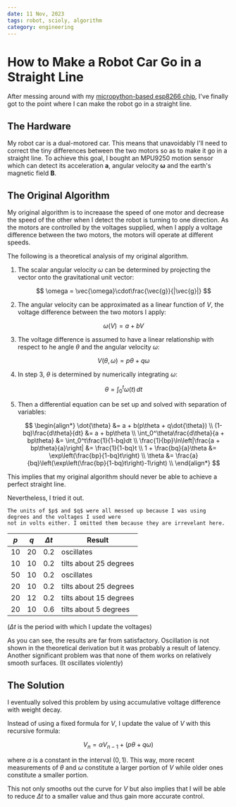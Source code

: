 ```yaml
---
date: 11 Nov, 2023
tags: robot, scioly, algorithm
category: engineering
---
```


# How to Make a Robot Car Go in a Straight Line

After messing around with my [micropython-based esp8266 chip](./micropython-server.md), I've finally got
to the point where I can make the robot go in a straight line.

## The Hardware

My robot car is a dual-motored car. This means that unavoidably I'll need to correct the tiny differences
between the two motors so as to make it go in a straight line. To achieve this goal, I bought an MPU9250
motion sensor which can detect its acceleration $\mathbf{a}$, angular velocity $\mathbf{\omega}$ and
the earth's magnetic field $\mathbf{B}$.

## The Original Algorithm

My original algorithm is to increaase the speed of one motor and decrease the speed of the other
when I detect the robot is turning to one direction. As the motors are controlled by the voltages
supplied, when I apply a voltage difference between the two motors, the motors will operate at different
speeds.

The following is a theoretical analysis of my original algorithm.

1. The scalar angular velocity $\omega$ can be determined by projecting the vector onto the gravitational unit vector:
   
   $$
   \omega = \vec{\omega}\cdot\frac{\vec{g}}{|\vec{g}|}
   $$

2. The angular velocity can be approximated as a linear function of $V$, the voltage difference between the two motors I apply:
   
   $$
   \omega(V) = a + bV
   $$

3. The voltage difference is assumed to have a linear relationship with respect to he angle $\theta$ and the angular velocity $\omega$:
   
   $$
   V(\theta, \omega) = p\theta + q\omega
   $$

4. In step 3, $\theta$ is determined by numerically integrating $\omega$:
   
   $$
   \theta = \int_0^t\omega(t)\,dt
   $$

5. Then a differential equation can be set up and solved with separation of variables:
   
   $$
   \begin{align*}
       \dot{\theta} &= a + b(p\theta + q\dot{\theta}) \\
       (1-bq)\frac{d\theta}{dt} &= a + bp\theta \\
       \int_0^\theta\frac{d\theta}{a + bp\theta} &= \int_0^t\frac{1}{1-bq}dt \\
       \frac{1}{bp}\ln\left|\frac{a + bp\theta}{a}\right| &= \frac{1}{1-bq}t \\
       1 + \frac{bq}{a}\theta &= \exp\left(\frac{bp}{1-bq}t\right) \\
       \theta &= \frac{a}{bq}\left(\exp\left(\frac{bp}{1-bq}t\right)-1\right) \\
   \end{align*}
   $$

This implies that my original algorithm should never be able to achieve a perfect straight line.

Nevertheless, I tried it out.

```{note}
The units of $p$ and $q$ were all messed up because I was using degrees and the voltages I used were
not in volts either. I omitted them because they are irrevelant here.
```

| $p$ | $q$ | $\Delta t$ | Result |
| --- | --- | ---------- | ------ |
| 10  | 20  | 0.2        | oscillates |
| 10  | 10  | 0.2        | tilts about 25 degrees |
| 50  | 10  | 0.2        | oscillates |
| 20  | 10  | 0.2        | tilts about 25 degrees |
| 20  | 12  | 0.2        | tilts about 15 degrees |
| 20  | 10  | 0.6        | tilts about 5 degrees |

($\Delta t$ is the period with which I update the voltages)

As you can see, the results are far from satisfactory. Oscillation is not shown in the theoretical
derivation but it was probably a result of latency. Another significant problem was that none of
them works on relatively smooth surfaces. (It oscillates violently)

## The Solution

I eventually solved this problem by using accumulative voltage difference with weight decay.

Instead of using a fixed formula for $V$, I update the value of $V$ with this recursive formula:

$$
V_n = \alpha V_{n-1} + (p\theta + q\omega)
$$

where $\alpha$ is a constant in the interval $(0, 1)$. This way, more recent measurements of $\theta$ and $\omega$
constitute a larger portion of $V$ while older ones constitute a smaller portion.

This not only smooths out the curve for $V$ but also implies that I will be able to reduce $\Delta t$ to a smaller value and thus gain more accurate control.

<script src="https://giscus.app/client.js"
        data-repo="acciochris/acciochris.github.io"
        data-repo-id="R_kgDOKDyTVg"
        data-category="Announcements"
        data-category-id="DIC_kwDOKDyTVs4CYZPy"
        data-mapping="pathname"
        data-strict="0"
        data-reactions-enabled="1"
        data-emit-metadata="0"
        data-input-position="bottom"
        data-theme="preferred_color_scheme"
        data-lang="en"
        data-loading="lazy"
        crossorigin="anonymous"
        async>
</script>
